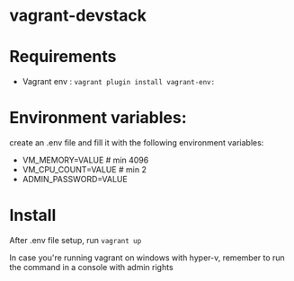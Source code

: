 # vagrant-devstack

# Requirements 
 - Vagrant env : `vagrant plugin install vagrant-env:`

# Environment variables:
create an .env file and fill it with the following environment variables:

 - VM_MEMORY=VALUE # min 4096
 - VM_CPU_COUNT=VALUE # min 2
 - ADMIN_PASSWORD=VALUE

# Install
After .env file setup, run `vagrant up`

In case you're running vagrant on windows with hyper-v, remember to run the command in a console with admin rights
